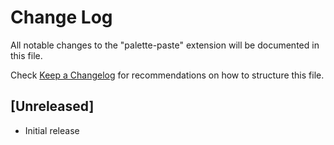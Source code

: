 # Change Log

All notable changes to the "palette-paste" extension will be documented in this file.

Check [Keep a Changelog](http://keepachangelog.com/) for recommendations on how to structure this file.

## [Unreleased]

- Initial release

